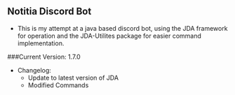 ## Notitia Discord Bot

- This is my attempt at a java based discord bot, 
using the JDA framework for operation and the JDA-Utilites 
package for easier command implementation.

###Current Version: 1.7.0
-   Changelog:
    -   Update to latest version of JDA
    -   Modified Commands


